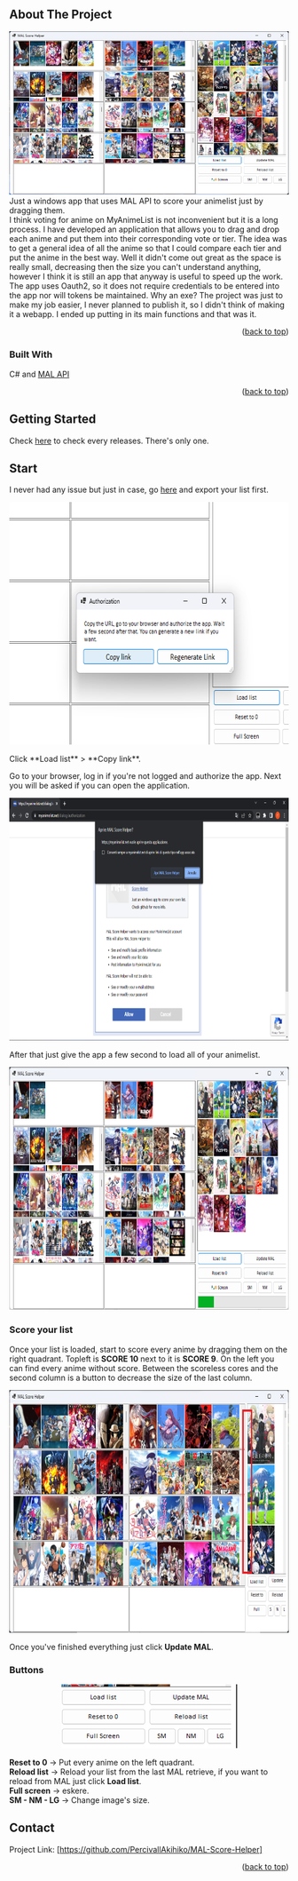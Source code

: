 <!-- Improved compatibility of back to top link: See: https://github.com/othneildrew/Best-README-Template/pull/73 -->
<a name="readme-top"></a>
<!--
*** Thanks for checking out the Best-README-Template. If you have a suggestion
*** that would make this better, please fork the repo and create a pull request
*** or simply open an issue with the tag "enhancement".
*** Don't forget to give the project a star!
*** Thanks again! Now go create something AMAZING! :D
-->



<!-- PROJECT SHIELDS -->
<!--
*** I'm using markdown "reference style" links for readability.
*** Reference links are enclosed in brackets [ ] instead of parentheses ( ).
*** See the bottom of this document for the declaration of the reference variables
*** for contributors-url, forks-url, etc. This is an optional, concise syntax you may use.
*** https://www.markdownguide.org/basic-syntax/#reference-style-links
-->



<!-- ABOUT THE PROJECT -->
## About The Project

![alt text](https://raw.githubusercontent.com/PercivallAkihiko/MAL-Score-Helper/main/icon/main.png)
Just a windows app that uses MAL API to score your animelist just by dragging them.  
I think voting for anime on MyAnimeList is not inconvenient but it is a long process. I have developed an application that allows you to drag and drop each anime and put them into their corresponding vote or tier.
The idea was to get a general idea of all the anime so that I could compare each tier and put the anime in the best way.
Well it didn't come out great as the space is really small, decreasing then the size you can't understand anything, however I think it is still an app that anyway is useful to speed up the work.
 The app uses Oauth2, so it does not require credentials to be entered into the app nor will tokens be maintained. Why an exe? The project was just to make my job easier, I never planned to publish it, so I didn't think of making it a webapp. I ended up putting in its main functions and that was it.

<p align="right">(<a href="#readme-top">back to top</a>)</p>


### Built With

C# and [MAL API](https://myanimelist.net/apiconfig/references/api/v2) 
<p align="right">(<a href="#readme-top">back to top</a>)</p>



<!-- GETTING STARTED -->
## Getting Started

Check [here](https://github.com/PercivallAkihiko/MAL-Score-Helper/releases) to check every releases. There's only one.


<!-- USAGE EXAMPLES -->
## Start

I never had any issue but just in case, go [here](https://myanimelist.net/panel.php?go=export) and export your list first.
<p align="center">
  <img width="660" height="437" src="https://raw.githubusercontent.com/PercivallAkihiko/MAL-Score-Helper/main/icon/tutorial1.png">
</p>
Click **Load list** > **Copy link**. 

Go to your browser, log in if you're not logged and authorize the app.
Next you will be asked if you can open the application.
<p align="center">
  <img width="660" height="437" src="https://raw.githubusercontent.com/PercivallAkihiko/MAL-Score-Helper/main/icon/tutorial2.png">
</p>

After that just give the app a few second to load all of your animelist.
<p align="center">
  <img width="660" height="437" src="https://raw.githubusercontent.com/PercivallAkihiko/MAL-Score-Helper/main/icon/tutorial3.png">
</p>

### Score your list
Once your list is loaded, start to score every anime by dragging them on the right quadrant.
Topleft is **SCORE 10** next to it is **SCORE 9**. On the left you can find every anime without score.
Between the scoreless cores and the second column is a button to decrease the size of the last column.

<p align="center">
  <img width="660" height="437" src="https://raw.githubusercontent.com/PercivallAkihiko/MAL-Score-Helper/main/icon/tutorial4.png">
</p>

Once you've finished everything just click **Update MAL**.

### Buttons
<p align="center">
  <img width="317" height="115" src="https://raw.githubusercontent.com/PercivallAkihiko/MAL-Score-Helper/main/icon/tutorial5.png">
</p>

**Reset to 0** -> Put every anime on the left quadrant.  
**Reload list** -> Reload your list from the last MAL retrieve, if you want to reload from MAL just click **Load list**.  
**Full screen** -> eskere.  
**SM - NM - LG** -> Change image's size.  



<!-- CONTACT -->
## Contact

Project Link: [https://github.com/PercivallAkihiko/MAL-Score-Helper]

<p align="right">(<a href="#readme-top">back to top</a>)</p>


<!-- MARKDOWN LINKS & IMAGES -->
<!-- https://www.markdownguide.org/basic-syntax/#reference-style-links -->
[contributors-shield]: https://img.shields.io/github/contributors/othneildrew/Best-README-Template.svg?style=for-the-badge
[contributors-url]: https://github.com/othneildrew/Best-README-Template/graphs/contributors
[forks-shield]: https://img.shields.io/github/forks/othneildrew/Best-README-Template.svg?style=for-the-badge
[forks-url]: https://github.com/othneildrew/Best-README-Template/network/members
[stars-shield]: https://img.shields.io/github/stars/othneildrew/Best-README-Template.svg?style=for-the-badge
[stars-url]: https://github.com/othneildrew/Best-README-Template/stargazers
[issues-shield]: https://img.shields.io/github/issues/othneildrew/Best-README-Template.svg?style=for-the-badge
[issues-url]: https://github.com/othneildrew/Best-README-Template/issues
[license-shield]: https://img.shields.io/github/license/othneildrew/Best-README-Template.svg?style=for-the-badge
[license-url]: https://github.com/othneildrew/Best-README-Template/blob/master/LICENSE.txt
[linkedin-shield]: https://img.shields.io/badge/-LinkedIn-black.svg?style=for-the-badge&logo=linkedin&colorB=555
[linkedin-url]: https://linkedin.com/in/othneildrew
[product-screenshot]: images/screenshot.png
[Next.js]: https://img.shields.io/badge/next.js-000000?style=for-the-badge&logo=nextdotjs&logoColor=white
[Next-url]: https://nextjs.org/
[React.js]: https://img.shields.io/badge/React-20232A?style=for-the-badge&logo=react&logoColor=61DAFB
[React-url]: https://reactjs.org/
[Vue.js]: https://img.shields.io/badge/Vue.js-35495E?style=for-the-badge&logo=vuedotjs&logoColor=4FC08D
[Vue-url]: https://vuejs.org/
[Angular.io]: https://img.shields.io/badge/Angular-DD0031?style=for-the-badge&logo=angular&logoColor=white
[Angular-url]: https://angular.io/
[Svelte.dev]: https://img.shields.io/badge/Svelte-4A4A55?style=for-the-badge&logo=svelte&logoColor=FF3E00
[Svelte-url]: https://svelte.dev/
[Laravel.com]: https://img.shields.io/badge/Laravel-FF2D20?style=for-the-badge&logo=laravel&logoColor=white
[Laravel-url]: https://laravel.com
[Bootstrap.com]: https://img.shields.io/badge/Bootstrap-563D7C?style=for-the-badge&logo=bootstrap&logoColor=white
[Bootstrap-url]: https://getbootstrap.com
[JQuery.com]: https://img.shields.io/badge/jQuery-0769AD?style=for-the-badge&logo=jquery&logoColor=white
[JQuery-url]: https://jquery.com 
